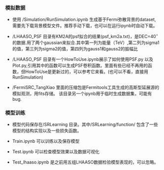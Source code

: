 ### 模拟数据

- 使用 /Simulation/RunSimulation.ipynb 生成基于Fermi弥散背景的dataset, 需要先下载背景模型文件。推荐手动下载，也可以在运行ipynb时自动下载。

- /LHAASO_PSF 目录有KM2A的psf拟合的结果(psf_km2a.txt)，是DEC=40$^\circ$的数据.用了两个gaussian来拟合.其中第一列为能量（TeV）,第二列为sigma1的值，第三列为sigma2的值，第四列为gauss1和gauss2的振幅比

- /LHAASO_PSF 目录有一个HowToUse.ipynb展示了如何使用PSF.py 以及Plot.py,引用其中的函数可以生成PSF卷积函数。里面有些已经不再用的函数，但HowToUse是更新过的，可以参考它来看。(也可以不看，直接用RunSimulation)

- /FermiSRC_TangXiao 里面的压缩包是Fermitools工具生成的高斯型延展源的模拟观测，用fits存储。 该目录另一个ipynb用于临时生成数据集，可能有bug.

### 模型训练

- 模型代码保存在/SRLearning 目录。其中/SRLearning/function/ 包含了一些模型的结构实现以及一些损失函数。

- Train.ipynb 可以训练以及保存模型

- Test.ipynb 可以检查模型效果以及数据可视化

- Test_lhaaso.ipynb 是之前用五组LHAASO数据检验模型表现的，可以忽略。


